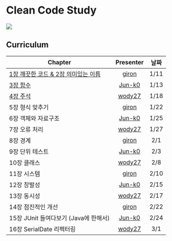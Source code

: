 # Clean Code Study

<p algin="center">
  <img src="https://user-images.githubusercontent.com/56102421/149978147-f550908f-ddad-4093-b32a-032e916b9f72.jpg">
</p>







## Curriculum

| Chapter                                                      |              Presenter               | 날짜 |
| ------------------------------------------------------------ | :----------------------------------: | :--: |
| [1장 깨끗한 코드 & 2장 의미있는 이름](https://github.com/broooom/clean-code/tree/main/markdown/1장%262장) | [giron](https://github.com/Gyuchool) | 1/11 |
| [3장 함수](https://github.com/broooom/clean-code/tree/main/markdown/3장%20함수) | [Jun-k0](https://github.com/Jun-k0)  | 1/13 |
| [4장 주석](https://github.com/broooom/clean-code/tree/main/markdown/4장%20주석) | [wody27](https://github.com/wody27)  | 1/18 |
| 5장 형식 맞추기                                              | [giron](https://github.com/Gyuchool) | 1/22 |
| 6장 객체와 자료구조                                          | [Jun-k0](https://github.com/Jun-k0)  | 1/25 |
| 7장 오류 처리                                                | [wody27](https://github.com/wody27)  | 1/27 |
| 8장 경계                                                     | [giron](https://github.com/Gyuchool) | 2/1  |
| 9장 단위 테스트                                              | [Jun-k0](https://github.com/Jun-k0)  | 2/3  |
| 10장 클래스                                                  | [wody27](https://github.com/wody27)  | 2/8  |
| 11장 시스템                                                  | [giron](https://github.com/Gyuchool) | 2/10 |
| 12장 창발성                                                  | [Jun-k0](https://github.com/Jun-k0)  | 2/15 |
| 13장 동시성                                                  | [wody27](https://github.com/wody27)  | 2/17 |
| 14장 점진적인 개선                                           | [giron](https://github.com/Gyuchool) | 2/22 |
| 15장 JUnit 들여다보기 (Java에 한해서)                        | [Jun-k0](https://github.com/Jun-k0)  | 2/24 |
| 16장 SerialDate 리펙터링                                     | [wody27](https://github.com/wody27)  | 3/1  |





# 
